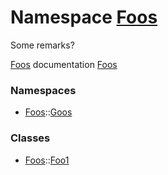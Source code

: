 # Namespace [Foos](namespaceFoos.md)
Some remarks? 

[Foos](namespaceFoos.md) documentation [Foos](namespaceFoos.md) 
### Namespaces
- [Foos](namespaceFoos.md)::[Goos](namespaceFoos_1_1Goos.md)
### Classes
- [Foos](namespaceFoos.md)::[Foo1](classFoos_1_1Foo1.md)
